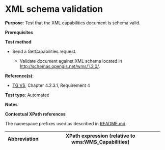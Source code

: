 
# XML schema validation

**Purpose**: Test that the XML capabilities document is schema valid.

**Prerequisites**

**Test method**
* Send a GetCapabilities request.

    * Validate document against XML schema located in http://schemas.opengis.net/wms/1.3.0/.

**Reference(s)**:
* [TG VS](./README.md#ref_TG_VS), Chapter 4.2.3.1, Requirement 4

**Test type**: Automated

**Notes**

**Contextual XPath references**

The namespace prefixes used as described in [README.md](./README.md#namespaces).

Abbreviation                                               |  XPath expression (relative to wms:WMS_Capabilities)
---------------------------------------------------------- | -------------------------------------------------------------------------
